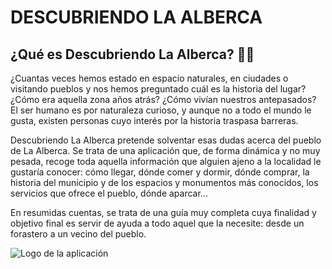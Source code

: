 # DESCUBRIENDO LA ALBERCA

## ¿Qué es Descubriendo La Alberca? :woman_shrugging:

¿Cuantas veces hemos estado en espacio naturales, en ciudades o visitando pueblos y nos
hemos preguntado cuál es la historia del lugar? ¿Cómo era aquella zona años atrás? ¿Cómo
vivían nuestros antepasados? El ser humano es por naturaleza curioso, y aunque no a todo
el mundo le gusta, existen personas cuyo interés por la historia traspasa barreras.

Descubriendo La Alberca pretende solventar esas dudas acerca del pueblo de La Alberca.
Se trata de una aplicación que, de forma dinámica y no muy pesada, recoge toda aquella
información que alguien ajeno a la localidad le gustaría conocer: cómo llegar, dónde comer
y dormir, dónde comprar, la historia del municipio y de los espacios y monumentos más
conocidos, los servicios que ofrece el pueblo, dónde aparcar...

En resumidas cuentas, se trata de una guía muy completa cuya finalidad y objetivo final es
servir de ayuda a todo aquel que la necesite: desde un forastero a un vecino del pueblo.

![Logo de la aplicación](../figures/app/logo.jpg)